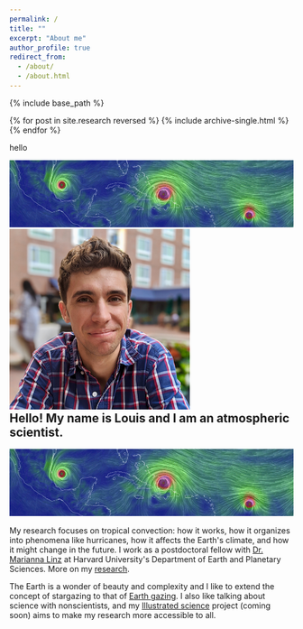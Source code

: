 ```yaml
---
permalink: /
title: ""
excerpt: "About me"
author_profile: true
redirect_from: 
  - /about/
  - /about.html
---
```



{% include base_path %}

{% for post in site.research reversed %}
  {% include archive-single.html %}
{% endfor %}

hello

<html>
<head>
 <style>
   .imageBox {
  position: relative;
  float: left;
}

.imageBox .hoverImg {
  position: absolute;
  left: 0;
  top: 0;
  display: none;
}

.imageBox:hover .hoverImg {
  display: block;
}
 </style>
</head>
  
<body>
  
  <div class="imageBox">
  <div class="imageInn">
    <img src="../images/landingpage.gif" alt="Default Image">
  </div>
  <div class="hoverImg">
    <img src="../images/bio-pic.png" alt="Profile Image">
  </div>
</div>
</body>
</html>
 
## Hello! My name is Louis and I am an atmospheric scientist.
![](../images/landingpage.gif)

My research focuses on tropical convection: how it works, how it organizes into phenomena like hurricanes, how it affects the Earth's climate, and how it might change in the future. I work as a postdoctoral fellow with [Dr. Marianna Linz](https://eps.harvard.edu/people/faculty-groups/linz-group) at Harvard University's Department of Earth and Planetary Sciences. More on my [research](https://lrivoire.github.io/research/).

The Earth is a wonder of beauty and complexity and I like to extend the concept of stargazing to that of [Earth gazing](https://lrivoire.github.io/earth_gazing/). I also like talking about science with nonscientists, and my [Illustrated science](https://lrivoire.github.io/illustrated_science/) project (coming soon) aims to make my research more accessible to all.
